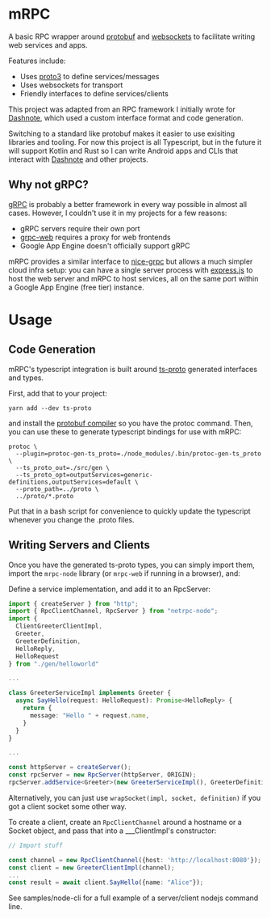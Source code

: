 # mRPC
A basic RPC wrapper around [protobuf](https://developers.google.com/protocol-buffers)
and [websockets](https://developer.mozilla.org/en-US/docs/Web/API/WebSockets_API)
to facilitate writing web services and apps.

Features include:
- Uses [proto3](https://developers.google.com/protocol-buffers/docs/proto3)
  to define services/messages
- Uses websockets for transport
- Friendly interfaces to define services/clients

This project was adapted from an RPC framework I initially wrote for
[Dashnote](https://dashnote.app/), which used a custom interface format
and code generation.

Switching to a standard like protobuf makes it easier to use exisiting libraries
and tooling. For now this project is all Typescript, but in the future it will
support Kotlin and Rust so I can write Android apps and CLIs that interact with
[Dashnote](https://dashnote.app/) and other projects.

## Why not gRPC?
[gRPC](https://grpc.io/) is probably a better framework in every way possible in almost
all cases. However, I couldn't use it in my projects for a few reasons:
- gRPC servers require their own port
- [grpc-web](https://github.com/grpc/grpc-web) requires a proxy for web frontends
- Google App Engine doesn't officially support gRPC

mRPC provides a similar interface to [nice-grpc](https://github.com/deeplay-io/nice-grpc)
but allows a much simpler cloud infra setup: you can have a single server process with
[express.js](https://expressjs.com/) to host the web server and mRPC to host services,
all on the same port within a Google App Engine (free tier) instance.

# Usage
## Code Generation

mRPC's typescript integration is built around [ts-proto](https://github.com/stephenh/ts-proto)
generated interfaces and types.

First, add that to your project:
```
yarn add --dev ts-proto
```
and install the [protobuf compiler](https://github.com/protocolbuffers/protobuf#protocol-compiler-installation)
so you have the protoc command. Then, you can use these to generate typescript bindings for
use with mRPC:
```shell
protoc \
  --plugin=protoc-gen-ts_proto=./node_modules/.bin/protoc-gen-ts_proto \
  --ts_proto_out=./src/gen \
  --ts_proto_opt=outputServices=generic-definitions,outputServices=default \
  --proto_path=../proto \
  ../proto/*.proto
```
Put that in a bash script for convenience to quickly update the typescript whenever you
change the .proto files.

## Writing Servers and Clients
Once you have the generated ts-proto types, you can simply import them, import the
```mrpc-node``` library (or ```mrpc-web``` if running in a browser), and:

Define a service implementation, and add it to an RpcServer:
```typescript
import { createServer } from "http";
import { RpcClientChannel, RpcServer } from "netrpc-node";
import {
  ClientGreeterClientImpl,
  Greeter,
  GreeterDefinition,
  HelloReply,
  HelloRequest
} from "./gen/helloworld"

...

class GreeterServiceImpl implements Greeter {
  async SayHello(request: HelloRequest): Promise<HelloReply> {
    return {
      message: "Hello " + request.name,
    }
  }
}

...

const httpServer = createServer();
const rpcServer = new RpcServer(httpServer, ORIGIN);
rpcServer.addService<Greeter>(new GreeterServiceImpl(), GreeterDefinition);
```
Alternatively, you can just use ```wrapSocket(impl, socket, definition)``` if you got a client socket some other way.

To create a client, create an ```RpcClientChannel``` around a hostname or a Socket object, and pass that into
a ___ClientImpl's constructor:
```typescript
// Import stuff

const channel = new RpcClientChannel({host: 'http://localhost:8080'});
const client = new GreeterClientImpl(channel);
...
const result = await client.SayHello({name: "Alice"});
```

See samples/node-cli for a full example of a server/client nodejs command line.

